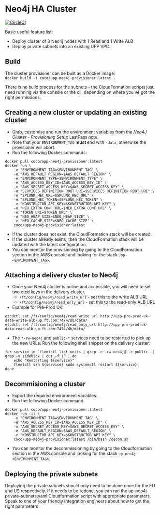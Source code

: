 # Neo4j HA Cluster

[![CircleCI](https://circleci.com/gh/Financial-Times/upp-provisioners.svg?style=shield)](https://circleci.com/gh/Financial-Times/upp-provisioners)

Basic useful feature list:

 * Deploy cluster of 3 Neo4j nodes with 1 Read and 1 Write ALB
 * Deploy private subnets into an existing UPP VPC.

## Build
The cluster provisioner can be built as a Docker image: \
`docker build -t coco/upp-neo4j-provisioner:latest .`

There is no build process for the subnets - the CloudFormation scripts just need running
via the console or the cli, depending on where you've got the right permissions.

## Creating a new cluster or updating an existing cluster
- Grab, customise and run the environment variables from the *Neo4J Cluster - Provisioning Setup* LastPass note.
- Note that your `ENVIRONMENT_TAG` **must** end with `-data`, otherwise the provisioner will abort.
- Run the following Docker commands:
```
docker pull coco/upp-neo4j-provisioner:latest
docker run \
    -e "ENVIRONMENT_TAG=$ENVIRONMENT_TAG" \
    -e "AWS_DEFAULT_REGION=$AWS_DEFAULT_REGION" \
    -e "ENVIRONMENT_TYPE=$ENVIRONMENT_TYPE" \
    -e "AWS_ACCESS_KEY_ID=$AWS_ACCESS_KEY_ID" \
    -e "AWS_SECRET_ACCESS_KEY=$AWS_SECRET_ACCESS_KEY" \
    -e "SERVICES_DEFINITION_ROOT_URI=$SERVICES_DEFINITION_ROOT_URI" \
    -e "SPLUNK_HEC_URL=$SPLUNK_HEC_URL" \
    -e "SPLUNK_HEC_TOKEN=$SPLUNK_HEC_TOKEN" \
    -e "KONSTRUCTOR_API_KEY=$KONSTRUCTOR_API_KEY" \
    -e "NEO_EXTRA_CONF_URL=$NEO_EXTRA_CONF_URL" \
    -e "TOKEN_URL=$TOKEN_URL" \
    -e "NEO_HEAP_SIZE=$NEO_HEAP_SIZE" \
    -e "NEO_CACHE_SIZE=$NEO_CACHE_SIZE" \
    coco/upp-neo4j-provisioner:latest
```
- If the cluster does not exist, the CloudFormation stack will be created.
- If the cluster already exists, then the CloudFormation stack will be updated with the latest configuration.
- You can monitor the provisioning by going to the CloudFormation section in the AWS console and looking for the stack `upp-<ENVIRONMENT_TAG>`.

## Attaching a delivery cluster to Neo4j
- Once your Neo4j cluster is online and accessible, you will need to set two etcd keys in the delivery cluster.
  - `/ft/config/neo4j/read_write_url` - set this to the write ALB URL
  - `/ft/config/neo4j/read_only_url` - set this to the read-only ALB URL
- Example for Pre-Prod UK:
```
etcdctl set /ft/config/neo4j/read_write_url http://upp-pre-prod-uk-data-write-alb-up.ft.com:7474/db/data/
etcdctl set /ft/config/neo4j/read_only_url http://upp-pre-prod-uk-data-read-alb-up.ft.com:7474/db/data/
```
- The `*-rw-neo4j` and `public-*` services need to be restarted to pick up the new URLs. Run the following shell snippet on the delivery cluster:
```
for service in `fleetctl list-units | grep -e -rw-neo4j@ -e public- | grep -v sidekick | cut -f 1` ; do
    echo "Restarting ${service}"
    fleetctl ssh ${service} sudo systemctl restart ${service}
done
```

## Decommisioning a cluster
- Export the required environment variables.
- Run the following Docker command:
```
docker pull coco/upp-neo4j-provisioner:latest
docker run -it \
    -e "ENVIRONMENT_TAG=$ENVIRONMENT_TAG" \
    -e "AWS_ACCESS_KEY_ID=$AWS_ACCESS_KEY_ID" \
    -e "AWS_SECRET_ACCESS_KEY=$AWS_SECRET_ACCESS_KEY" \
    -e "AWS_DEFAULT_REGION=$AWS_DEFAULT_REGION" \
    -e "KONSTRUCTOR_API_KEY=$KONSTRUCTOR_API_KEY" \
    coco/upp-neo4j-provisioner:latest /bin/bash /decom.sh
```
- You can monitor the decommissioning by going to the Cloudformation section in the AWS console and looking for the stack `up-neo4j-<ENVIRONMENT_TAG>`.

## Deploying the private subnets
Deploying the private subnets should only need to be done once for the EU and US respectively.  If it needs to be redone, you can run the up-neo4j-private-subnets.yaml Cloudformation script with appropriate parameters.  Speak to one of your friendly integration engineers about how to get the right parameters.
